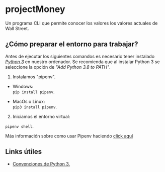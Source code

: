 # projectMoney

Un programa CLI que permite conocer los valores los valores actuales de Wall Street.

## ¿Cómo preparar el entorno para trabajar?

Antes de ejecutar los siguientes comandos es necesario tener instalado [*Python 3*](https://www.python.org/downloads/) en nuestro ordenador. Se recomienda que al instalar Python 3 se seleccione la opción de _"Add Python 3.8 to PATH"_.

1. Instalamos "pipenv". 

+ Windows:  
``` pip install pipenv ```.  

+ MacOs o Linux:  
``` pip3 install pipenv ```.  

2. Iniciamos el entorno virtual:  

``` pipenv shell ```.  

Más información sobre como usar Pipenv haciendo [click aquí](https://realpython.com/pipenv-guide/)


## Links útiles
- [Convenciones de Python 3.](https://elsolitario.org/post/guia-de-estilos-para-el-codigo-de-python)
